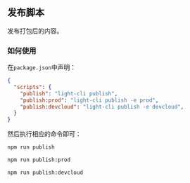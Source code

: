 ## 发布脚本

发布打包后的内容。

### 如何使用

在`package.json`中声明：


```json
{
  "scripts": {
    "publish": "light-cli publish",
    "publish:prod": "light-cli publish -e prod",
    "publish:devcloud": "light-cli publish -e devcloud",
  }
}
```

然后执行相应的命令即可：

```bash
npm run publish

npm run publish:prod

npm run publish:devcloud
```
